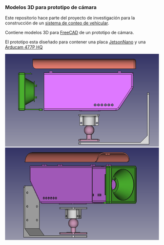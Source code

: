 ### Modelos 3D para prototipo de cámara

Este repositorio hace parte del proyecto de investigación para la construcción de un [sistema de conteo de vehícular](https://appmapy.facitec.edu.py/about). 

Contiene modelos 3D para [FreeCAD](https://www.freecad.org/) de un prototipo de cámara.

El prototipo esta diseñado para contener una placa [JetsonNano](https://www.nvidia.com/es-la/autonomous-machines/embedded-systems/jetson-nano/product-development/) y una [Arducam 477P HQ](https://www.arducam.com/product/arducam-for-jetson-imx477-hq-camera-board-12-3mp-camera-board-for-nvidia-jetson-nano-xavier-nx-raspberry-pi-compute-module-b0279/)

![imagen1](./img/img1.png) 
![imagen2](./img/img3.png) 

